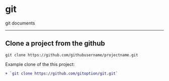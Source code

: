 # git
git documents

***

## Clone a project from the github

`git clone https://github.com/githubusername/projectname.git`

Example clone of the this project:

```diff
+ `git clone https://github.com/gitoption/git.git`
```
